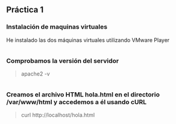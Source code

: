 
## Práctica 1 

### Instalación de maquinas virtuales
He instalado las dos máquinas virtuales utilizando VMware Player 
<p align="center">
	<img href="https://github.com/maricicaP/swap/blob/master/Practicas/practica_1/img/1.png" width=40%>
</p>

### Comprobamos la versión del servidor 
> apache2 -v 

<p align="center">
	<img scr="../Practicas/practica_1/img/2.png" width=40%>
</p>

### Creamos el archivo HTML hola.html en el directorio /var/www/html y accedemos a él usando cURL 
> curl http://localhost/hola.html 

<p align="center">
	<img scr="../Practicas/practica_1/img/3.png" width=40%>
</p>


